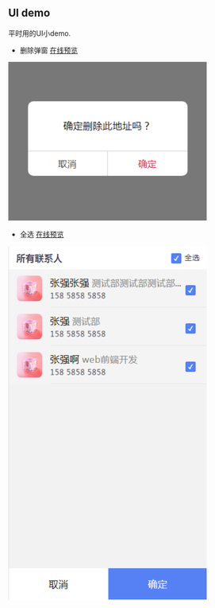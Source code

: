 ## UI demo

平时用的UI小demo.

* 删除弹窗
[在线预览](https://annamayyan.github.io/test1/delToast.html)
<p>
  <img width="400" src="img/delToast.png">
</p>  

* 全选
[在线预览](https://annamayyan.github.io/test1/groupsend.html)
<p>
  <img width="400" src="img/groupsend.png">
</p>


